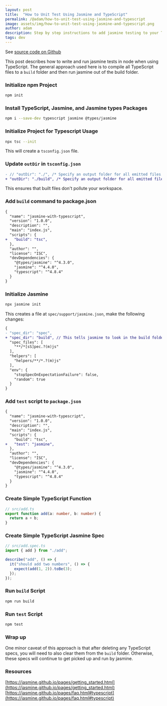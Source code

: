 ```yaml
---
layout: post
title:  "How to Unit Test Using Jasmine and TypeScript"
permalink: /@adam/how-to-unit-test-using-jasmine-and-typescript
image: assets/img/how-to-unit-test-using-jasmine-and-typescript.png
author: adam
description: Step by step instructions to add jasmine testing to your TypeScript project
tags: dev
---
```


See [source code on Github](https://github.com/adamjberg/jasmine-with-typescript)

This post describes how to write and run jasmine tests in node when using TypeScript.  The general approach used here is to compile all TypeScript files to a `build` folder and then run jasmine out of the build folder.

### Initialize npm Project

```bash
npm init
```

### Install TypeScript, Jasmine, and Jasmine types Packages

```bash
npm i --save-dev typescript jasmine @types/jasmine
```

### Initialize Project for Typescript Usage

```bash
npx tsc --init
```

This will create a `tsconfig.json` file.  

### Update `outDir` in `tsconfig.json`

```diff
- // "outDir": "./", /* Specify an output folder for all emitted files. */
+ "outDir": "./build", /* Specify an output folder for all emitted files. */
```

This ensures that built files don't pollute your workspace.

### Add `build` command to package.json

```diff
{
  "name": "jasmine-with-typescript",
  "version": "1.0.0",
  "description": "",
  "main": "index.js",
  "scripts": {
+   "build": "tsc",
  },
  "author": "",
  "license": "ISC",
  "devDependencies": {
    "@types/jasmine": "^4.3.0",
    "jasmine": "^4.4.0",
    "typescript": "^4.8.4"
  }
}
```

### Initialize Jasmine

```bash
npx jasmine init
```

This creates a file at `spec/support/jasmine.json`, make the following changes:

```diff
{
- "spec_dir": "spec",
+ "spec_dir": "build", // This tells jasmine to look in the build folder for the tests
  "spec_files": [
    "**/*[sS]pec.?(m)js"
  ],
  "helpers": [
    "helpers/**/*.?(m)js"
  ],
  "env": {
    "stopSpecOnExpectationFailure": false,
    "random": true
  }
}
```

### Add `test` script to `package.json`

```diff
{
  "name": "jasmine-with-typescript",
  "version": "1.0.0",
  "description": "",
  "main": "index.js",
  "scripts": {
    "build": "tsc",
+   "test": "jasmine",
  },
  "author": "",
  "license": "ISC",
  "devDependencies": {
    "@types/jasmine": "^4.3.0",
    "jasmine": "^4.4.0",
    "typescript": "^4.8.4"
  }
}
```

### Create Simple TypeScript Function

```ts
// src/add.ts
export function add(a: number, b: number) {
  return a + b;
}
```

### Create Simple TypeScript Jasmine Spec

```ts
// src/add.spec.ts
import { add } from "./add";

describe("add", () => {
  it("should add two numbers", () => {
    expect(add(1, 2)).toBe(3);
  });
});
```

### Run `build` Script

```bash
npm run build
```

### Run `test` Script

```bash
npm test
```

### Wrap up

One minor caveat of this approach is that after deleting any TypeScript specs, you will need to also clear them from the `build` folder.  Otherwise, these specs will continue to get picked up and run by jasmine.

### Resources

[https://jasmine.github.io/pages/getting_started.html](https://jasmine.github.io/pages/getting_started.html)
[https://jasmine.github.io/pages/faq.html#typescript](https://jasmine.github.io/pages/faq.html#typescript)